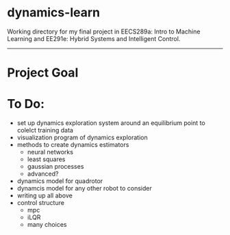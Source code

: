 # dynamics-learn
Working directory for my final project in EECS289a: Intro to Machine Learning and EE291e: Hybrid Systems and Intelligent Control.

------------

# Project Goal

# To Do:
- set up dynamics exploration system around an equilibrium point to colelct training data
- visualization program of dynamics exploration
- methods to create dynamics estimators
  - neural networks
  - least squares
  - gaussian processes
  - advanced?
- dynamics model for quadrotor
- dynamcis model for any other robot to consider
- writing up all above
- control structure
  - mpc
  - iLQR
  - many choices

